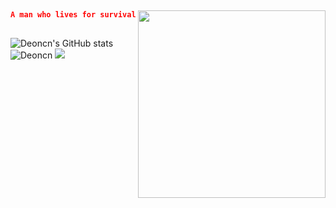 ##
<img align="right" width="300" src="https://i.imgur.com/ugWb6BU.gif" />

```json  
A man who lives for survival.
   
```
![Deoncn's GitHub stats](https://github-readme-stats.vercel.app/api?username=deoncn&theme=radical&show_icons=true) ![Deoncn](https://github-readme-stats.vercel.app/api/top-langs/?username=deoncn&hide=html&layout=compact&theme=radical)
![](https://github-profile-summary-cards.vercel.app/api/cards/profile-details?username=deoncn&theme=monokai)




